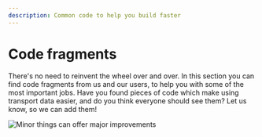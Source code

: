 ```yaml
---
description: Common code to help you build faster
---
```


# Code fragments

There's no need to reinvent the wheel over and over. In this section you can find code fragments from us and our users, to help you with some of the most important jobs. Have you found pieces of code which make using transport data easier, and do you think everyone should see them? Let us know, so we can add them!

![Minor things can offer major improvements](../../.gitbook/assets/giphy-1%20%282%29.gif)


